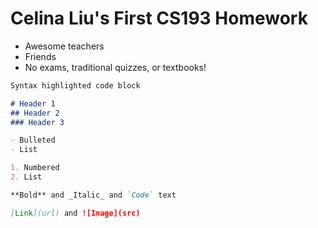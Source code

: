 # Celina Liu's First CS193 Homework

- Awesome teachers
- Friends
- No exams, traditional quizzes, or textbooks!



```markdown
Syntax highlighted code block

# Header 1
## Header 2
### Header 3

- Bulleted
- List

1. Numbered
2. List

**Bold** and _Italic_ and `Code` text

[Link](url) and ![Image](src)
```

